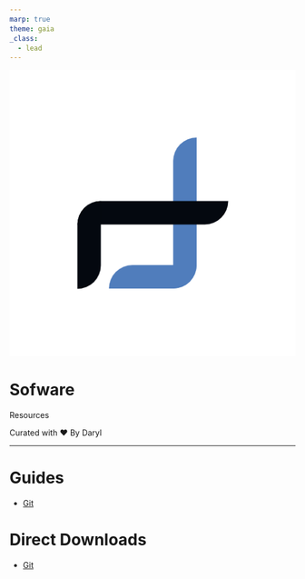 ```yaml
---
marp: true
theme: gaia
_class:
  - lead
---
```


![bg left:40% 80%](../../assets//dll-logo.png)

# **Sofware**

Resources

Curated with :heart: By Daryl

---
# Guides

- [Git](https://github.com/git-guides/install-git)

# Direct Downloads
- [Git](https://git-scm.com/downloads)